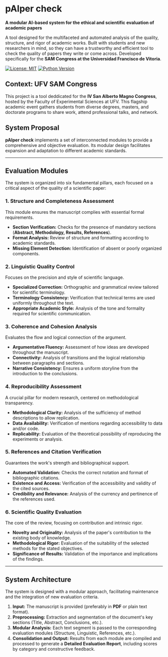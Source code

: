 # pAIper check
**A modular AI-based system for the ethical and scientific evaluation of academic papers**

A tool designed for the multifaceted and automated analysis of the quality, structure, and rigor of academic works. Built with students and new researchers in mind, so they can have a trustworthy and efficient tool to check the quality of papers they write or come across. Developed specifically for the **SAM Congress at the Universidad Francisco de Vitoria**.

[![License: MIT](https://img.shields.io/badge/License-MIT-yellow.svg)](https://opensource.org/licenses/MIT)
[![Python Version](https://img.shields.io/badge/Python-3.9%2B-blue)]()

## Context: UFV SAM Congress

This project is a tool deddicated for the **IV San Alberto Magno Congress**, hosted by the Faculty of Experimental Sciences at UFV. This flagship academic event gathers students from diverse degrees, masters, and doctorate programs to share work, attend professional talks, and network.

## System Proposal

**pAIper check** implements a set of interconnected modules to provide a comprehensive and objective evaluation. Its modular design facilitates expansion and adaptation to different academic standards.

---
## Evaluation Modules
The system is organized into six fundamental pillars, each focused on a critical aspect of the quality of a scientific paper:

### 1. Structure and Completeness Assessment
This module ensures the manuscript complies with essential formal requirements.
* **Section Verification:** Checks for the presence of mandatory sections (**Abstract, Methodology, Results, References**).
* **Format Analysis:** Review of structure and formatting according to academic standards.
* **Missing Element Detection:** Identification of absent or poorly organized components.

### 2. Linguistic Quality Control
Focuses on the precision and style of scientific language.
* **Specialized Correction:** Orthographic and grammatical review tailored for scientific terminology.
* **Terminology Consistency:** Verification that technical terms are used uniformly throughout the text.
* **Appropriate Academic Style:** Analysis of the tone and formality required for scientific communication.

### 3. Coherence and Cohesion Analysis
Evaluates the flow and logical connection of the argument.
* **Argumentative Fluency:** Assessment of how ideas are developed throughout the manuscript.
* **Connectivity:** Analysis of transitions and the logical relationship between paragraphs and sections.
* **Narrative Consistency:** Ensures a uniform storyline from the introduction to the conclusions.

### 4. Reproducibility Assessment
A crucial pillar for modern research, centered on methodological transparency.
* **Methodological Clarity:** Analysis of the sufficiency of method descriptions to allow replication.
* **Data Availability:** Verification of mentions regarding accessibility to data and/or code.
* **Replicability:** Evaluation of the theoretical possibility of reproducing the experiments or analysis.

### 5. References and Citation Verification
Guarantees the work's strength and bibliographical support.
* **Automated Validation:** Checks the correct notation and format of bibliographic citations.
* **Existence and Access:** Verification of the accessibility and validity of the cited sources.
* **Credibility and Relevance:** Analysis of the currency and pertinence of the references used.

### 6. Scientific Quality Evaluation
The core of the review, focusing on contribution and intrinsic rigor.
* **Novelty and Originality:** Analysis of the paper's contribution to the existing body of knowledge.
* **Methodological Rigor:** Evaluation of the suitability of the selected methods for the stated objectives.
* **Significance of Results:** Validation of the importance and implications of the findings.

---
## System Architecture
The system is designed with a modular approach, facilitating maintenance and the integration of new evaluation criteria.

1.  **Input:** The manuscript is provided (preferably in **PDF** or plain text format).
2.  **Preprocessing:** Extraction and segmentation of the document's key sections (Title, Abstract, Conclusions, etc.).
3.  **Modular Analysis:** Each text segment is passed to the corresponding evaluation modules (Structure, Linguistic, References, etc.).
4.  **Consolidation and Output:** Results from each module are compiled and processed to generate a **Detailed Evaluation Report**, including scores by category and constructive feedback.

